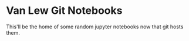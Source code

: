 # Van Lew Git Notebooks
This'll be the home of some random jupyter notebooks now that git hosts them.
